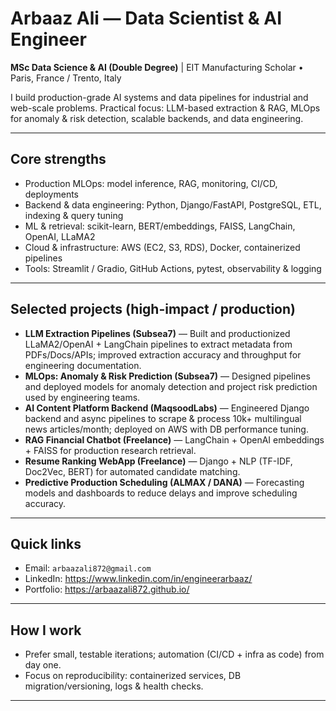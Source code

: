 # Arbaaz Ali — Data Scientist & AI Engineer
**MSc Data Science & AI (Double Degree)** | EIT Manufacturing Scholar • Paris, France / Trento, Italy 


I build production-grade AI systems and data pipelines for industrial and web-scale problems. Practical focus: LLM-based extraction & RAG, MLOps for anomaly & risk detection, scalable backends, and data engineering.

---

## Core strengths
- Production MLOps: model inference, RAG, monitoring, CI/CD, deployments  
- Backend & data engineering: Python, Django/FastAPI, PostgreSQL, ETL, indexing & query tuning  
- ML & retrieval: scikit-learn, BERT/embeddings, FAISS, LangChain, OpenAI, LLaMA2  
- Cloud & infrastructure: AWS (EC2, S3, RDS), Docker, containerized pipelines  
- Tools: Streamlit / Gradio, GitHub Actions, pytest, observability & logging

---

## Selected projects (high-impact / production)
- **LLM Extraction Pipelines (Subsea7)** — Built and productionized LLaMA2/OpenAI + LangChain pipelines to extract metadata from PDFs/Docs/APIs; improved extraction accuracy and throughput for engineering documentation.  
- **MLOps: Anomaly & Risk Prediction (Subsea7)** — Designed pipelines and deployed models for anomaly detection and project risk prediction used by engineering teams.  
- **AI Content Platform Backend (MaqsoodLabs)** — Engineered Django backend and async pipelines to scrape & process 10k+ multilingual news articles/month; deployed on AWS with DB performance tuning.  
- **RAG Financial Chatbot (Freelance)** — LangChain + OpenAI embeddings + FAISS for production research retrieval.  
- **Resume Ranking WebApp (Freelance)** — Django + NLP (TF-IDF, Doc2Vec, BERT) for automated candidate matching.  
- **Predictive Production Scheduling (ALMAX / DANA)** — Forecasting models and dashboards to reduce delays and improve scheduling accuracy.

---

## Quick links
- Email: `arbaazali872@gmail.com`  
- LinkedIn: https://www.linkedin.com/in/engineerarbaaz/
- Portfolio: https://arbaazali872.github.io/

---

## How I work
- Prefer small, testable iterations; automation (CI/CD + infra as code) from day one.  
- Focus on reproducibility: containerized services, DB migration/versioning, logs & health checks.

---
